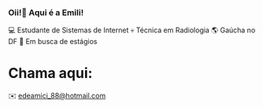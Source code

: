 ### Oii!👋 Aqui é a Emili!

💻 Estudante de Sistemas de Internet
💀 Técnica em Radiologia
🌎 Gaúcha no DF 
🔎 Em busca de estágios

# Chama aqui:
✉️ edeamici_88@hotmail.com

